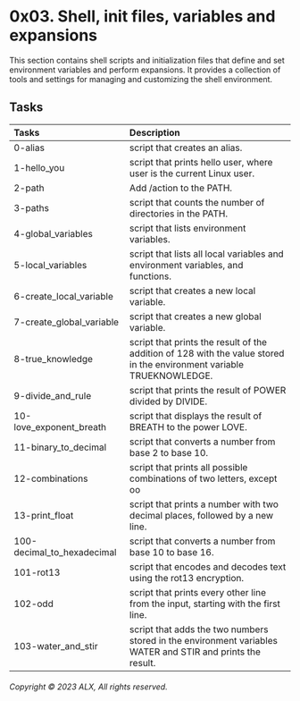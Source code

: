 # 0x03. Shell, init files, variables and expansions
This section contains shell scripts and initialization files that define and set environment variables and perform expansions. It provides a collection of tools and settings for managing and customizing the shell environment.
## Tasks
| Tasks | Description |
|:--|:--|
| 0-alias | script that creates an alias. |
| 1-hello_you | script that prints hello user, where user is the current Linux user. |
| 2-path | Add /action to the PATH. |
| 3-paths | script that counts the number of directories in the PATH. |
| 4-global_variables | script that lists environment variables. |
| 5-local_variables | script that lists all local variables and environment variables, and functions. |
| 6-create_local_variable | script that creates a new local variable. |
| 7-create_global_variable | script that creates a new global variable. |
| 8-true_knowledge | script that prints the result of the addition of 128 with the value stored in the environment variable TRUEKNOWLEDGE. |
| 9-divide_and_rule | script that prints the result of POWER divided by DIVIDE. |
| 10-love_exponent_breath | script that displays the result of BREATH to the power LOVE. |
| 11-binary_to_decimal | script that converts a number from base 2 to base 10. |
| 12-combinations | script that prints all possible combinations of two letters, except oo |
| 13-print_float | script that prints a number with two decimal places, followed by a new line. |
| 100-decimal_to_hexadecimal | script that converts a number from base 10 to base 16. |
| 101-rot13 | script that encodes and decodes text using the rot13 encryption. |
| 102-odd | script that prints every other line from the input, starting with the first line. |
| 103-water_and_stir | script that adds the two numbers stored in the environment variables WATER and STIR and prints the result. |
###### Copyright © 2023 ALX, All rights reserved.

